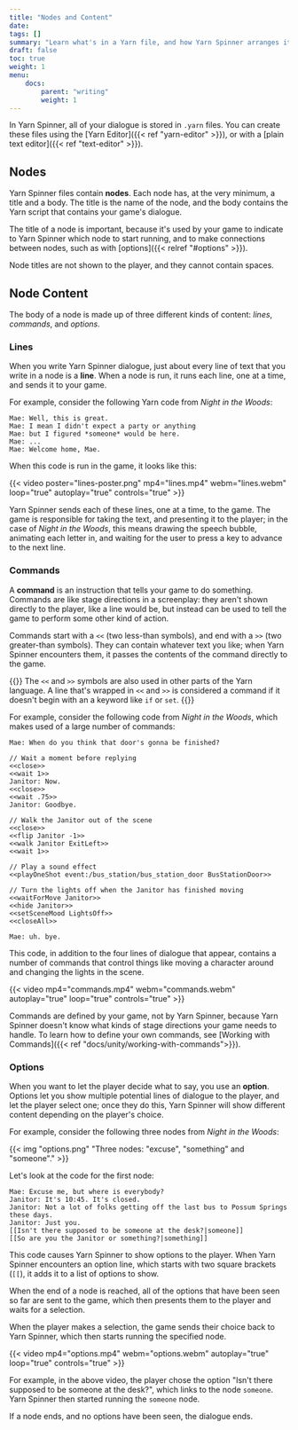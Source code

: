 ```yaml
---
title: "Nodes and Content"
date: 
tags: []
summary: "Learn what's in a Yarn file, and how Yarn Spinner arranges its content."
draft: false
toc: true
weight: 1
menu: 
    docs:
        parent: "writing"
        weight: 1
---
```


In Yarn Spinner, all of your dialogue is stored in `.yarn` files. You can create these files using the [Yarn Editor]({{< ref "yarn-editor" >}}), or with a [plain text editor]({{< ref "text-editor" >}}).

## Nodes

Yarn Spinner files contain **nodes**. Each node has, at the very minimum, a title and a body. The title is the name of the node, and the body contains the Yarn script that contains your game's dialogue. 

The title of a node is important, because it's used by your game to indicate to Yarn Spinner which node to start running, and to make connections between nodes, such as with [options]({{< relref "#options" >}}).

Node titles are not shown to the player, and they cannot contain spaces.

## Node Content

The body of a node is made up of three different kinds of content: *lines*, *commands*, and *options*.

### Lines

When you write Yarn Spinner dialogue, just about every line of text that you write in a node is a **line**. When a node is run, it runs each line, one at a time, and sends it to your game.

For example, consider the following Yarn code from *Night in the Woods*:

```yarn
Mae: Well, this is great.
Mae: I mean I didn't expect a party or anything
Mae: but I figured *someone* would be here.
Mae: ...
Mae: Welcome home, Mae.
```

When this code is run in the game, it looks like this:

{{< video poster="lines-poster.png" mp4="lines.mp4" webm="lines.webm" loop="true" autoplay="true" controls="true" >}}

Yarn Spinner sends each of these lines, one at a time, to the game. The game is responsible for taking the text, and presenting it to the player; in the case of *Night in the Woods*, this means drawing the speech bubble, animating each letter in, and waiting for the user to press a key to advance to the next line.

### Commands

A **command** is an instruction that tells your game to do something. Commands are like stage directions in a screenplay: they aren't shown directly to the player, like a line would be, but instead can be used to tell the game to perform some other kind of action. 

Commands start with a `<<` (two less-than symbols), and end with a `>>` (two greater-than symbols). They can contain whatever text you like; when Yarn Spinner encounters them, it passes the contents of the command directly to the game.

{{<note>}}
The `<<` and `>>` symbols are also used in other parts of the Yarn language. A line that's wrapped in `<<` and `>>` is considered a command if it doesn't begin with an a keyword like `if` or `set`.
{{</note>}}

For example, consider the following code from *Night in the Woods*, which makes used of a large number of commands:

```yarn
Mae: When do you think that door's gonna be finished? 

// Wait a moment before replying
<<close>>
<<wait 1>>
Janitor: Now. 
<<close>>
<<wait .75>>
Janitor: Goodbye. 

// Walk the Janitor out of the scene
<<close>>
<<flip Janitor -1>>
<<walk Janitor ExitLeft>>
<<wait 1>>

// Play a sound effect
<<playOneShot event:/bus_station/bus_station_door BusStationDoor>>

// Turn the lights off when the Janitor has finished moving
<<waitForMove Janitor>>
<<hide Janitor>>
<<setSceneMood LightsOff>>
<<closeAll>>

Mae: uh. bye. 
```

This code, in addition to the four lines of dialogue that appear, contains a number of commands that control things like moving a character around and changing the lights in the scene.

{{< video mp4="commands.mp4" webm="commands.webm" autoplay="true" loop="true" controls="true" >}}

Commands are defined by your game, not by Yarn Spinner, because Yarn Spinner doesn't know what kinds of stage directions your game needs to handle. To learn how to define your own commands, see [Working with Commands]({{< ref "docs/unity/working-with-commands">}}).

### Options

When you want to let the player decide what to say, you use an **option**. Options let you show multiple potential lines of dialogue to the player, and let the player select one; once they do this, Yarn Spinner will show different content depending on the player's choice.

For example, consider the following three nodes from *Night in the Woods*:

{{< img "options.png" "Three nodes: \"excuse\", \"something\" and \"someone\"."  >}}

Let's look at the code for the first node:

```yarn
Mae: Excuse me, but where is everybody? 
Janitor: It's 10:45. It's closed. 
Janitor: Not a lot of folks getting off the last bus to Possum Springs these days. 
Janitor: Just you. 
[[Isn't there supposed to be someone at the desk?|someone]] 
[[So are you the Janitor or something?|something]] 
```

This code causes Yarn Spinner to show options to the player. When Yarn Spinner encounters an option line, which starts with two square brackets (`[[`), it adds it to a list of options to show. 

When the end of a node is reached, all of the options that have been seen so far are sent to the game, which then presents them to the player and waits for a selection. 

When the player makes a selection, the game sends their choice back to Yarn Spinner, which then starts running the specified node. 


{{< video mp4="options.mp4" webm="options.webm" autoplay="true" loop="true" controls="true" >}}

For example, in the above video, the player chose the option "Isn't there supposed to be someone at the desk?", which links to the node `someone`. Yarn Spinner then started running the `someone` node.

If a node ends, and no options have been seen, the dialogue ends.
